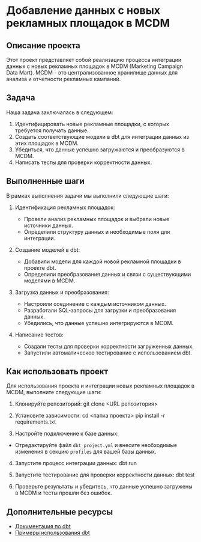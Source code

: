 # Добавление данных с новых рекламных площадок в MCDM

## Описание проекта
Этот проект представляет собой реализацию процесса интеграции данных с новых рекламных площадок в MCDM (Marketing Campaign Data Mart). MCDM - это централизованное хранилище данных для анализа и отчетности рекламных кампаний.

## Задача
Наша задача заключалась в следующем:
1. Идентифицировать новые рекламные площадки, с которых требуется получать данные.
2. Создать соответствующие модели в dbt для интеграции данных из этих площадок в MCDM.
3. Убедиться, что данные успешно загружаются и преобразуются в MCDM.
4. Написать тесты для проверки корректности данных.

## Выполненные шаги
В рамках выполнения задачи мы выполнили следующие шаги:

1. Идентификация рекламных площадок:
   - Провели анализ рекламных площадок и выбрали новые источники данных.
   - Определили структуру данных и необходимые поля для интеграции.

2. Создание моделей в dbt:
   - Добавили модели для каждой новой рекламной площадки в проекте dbt.
   - Определили преобразования данных и связи с существующими моделями в MCDM.

3. Загрузка данных и преобразования:
   - Настроили соединение с каждым источником данных.
   - Разработали SQL-запросы для загрузки и преобразования данных.
   - Убедились, что данные успешно интегрируются в MCDM.

4. Написание тестов:
   - Создали тесты для проверки корректности загруженных данных.
   - Запустили автоматическое тестирование с использованием dbt.

## Как использовать проект
Для использования проекта и интеграции новых рекламных площадок в MCDM, выполните следующие шаги:

1. Клонируйте репозиторий:
git clone <URL репозитория>

2. Установите зависимости:
cd <папка проекта>
pip install -r requirements.txt

3. Настройте подключение к базе данных:
- Отредактируйте файл `dbt_project.yml` и внесите необходимые изменения в секцию `profiles` для вашей базы данных.

4. Запустите процесс интеграции данных:
dbt run

5. Запустите тестирование для проверки корректности данных:
dbt test

6. Проверьте результаты и убедитесь, что данные успешно загружены в MCDM и тесты прошли без ошибок.

## Дополнительные ресурсы
- [Документация по dbt](https://docs.getdbt.com/)
- [Примеры использования dbt](https://github.com/dbt-labs/)


